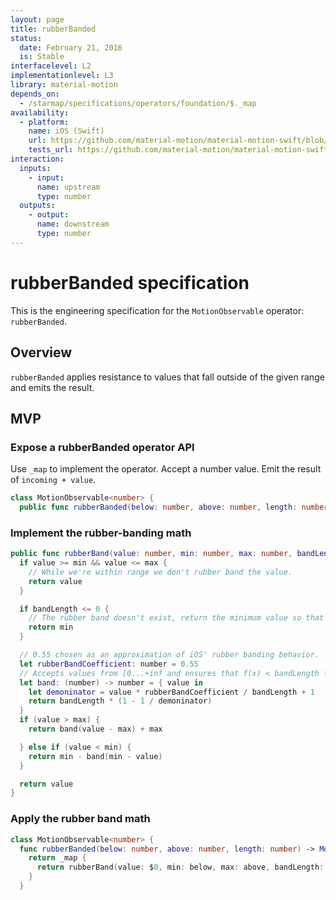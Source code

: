 ```yaml
---
layout: page
title: rubberBanded
status:
  date: February 21, 2016
  is: Stable
interfacelevel: L2
implementationlevel: L3
library: material-motion
depends_on:
  - /starmap/specifications/operators/foundation/$._map
availability:
  - platform:
    name: iOS (Swift)
    url: https://github.com/material-motion/material-motion-swift/blob/develop/src/operators/rubberBanded.swift
    tests_url: https://github.com/material-motion/material-motion-swift/blob/develop/tests/unit/operator/rubberBandedTests.swift
interaction:
  inputs:
    - input:
      name: upstream
      type: number
  outputs:
    - output:
      name: downstream
      type: number
---
```


# rubberBanded specification

This is the engineering specification for the `MotionObservable` operator: `rubberBanded`.

## Overview

`rubberBanded` applies resistance to values that fall outside of the given range and emits the
result.

## MVP

### Expose a rubberBanded operator API

Use `_map` to implement the operator. Accept a number value. Emit the result of `incoming + value`.

```swift
class MotionObservable<number> {
  public func rubberBanded(below: number, above: number, length: number) -> MotionObservable<number>
```

### Implement the rubber-banding math

```swift
public func rubberBand(value: number, min: number, max: number, bandLength: number) -> number {
  if value >= min && value <= max {
    // While we're within range we don't rubber band the value.
    return value
  }

  if bandLength <= 0 {
    // The rubber band doesn't exist, return the minimum value so that we stay put.
    return min
  }

  // 0.55 chosen as an approximation of iOS' rubber banding behavior.
  let rubberBandCoefficient: number = 0.55
  // Accepts values from [0...+inf and ensures that f(x) < bandLength for all values.
  let band: (number) -> number = { value in
    let demoninator = value * rubberBandCoefficient / bandLength + 1
    return bandLength * (1 - 1 / demoninator)
  }
  if (value > max) {
    return band(value - max) + max

  } else if (value < min) {
    return min - band(min - value)
  }

  return value
}
```

### Apply the rubber band math

```swift
class MotionObservable<number> {
  func rubberBanded(below: number, above: number, length: number) -> MotionObservable<number> {
    return _map {
      return rubberBand(value: $0, min: below, max: above, bandLength: length)
    }
  }
```
